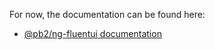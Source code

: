 For now, the documentation can be found here:
 - [@pb2/ng-fluentui documentation](./projects/ng-fluentui/README.md)